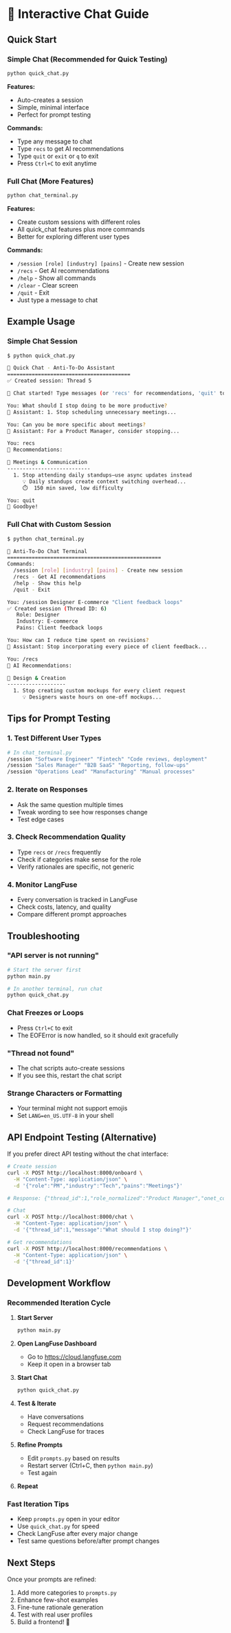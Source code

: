 # 💬 Interactive Chat Guide

## Quick Start

### Simple Chat (Recommended for Quick Testing)
```bash
python quick_chat.py
```

**Features:**
- Auto-creates a session
- Simple, minimal interface
- Perfect for prompt testing

**Commands:**
- Type any message to chat
- Type `recs` to get AI recommendations
- Type `quit` or `exit` or `q` to exit
- Press `Ctrl+C` to exit anytime

### Full Chat (More Features)
```bash
python chat_terminal.py
```

**Features:**
- Create custom sessions with different roles
- All quick_chat features plus more commands
- Better for exploring different user types

**Commands:**
- `/session [role] [industry] [pains]` - Create new session
- `/recs` - Get AI recommendations
- `/help` - Show all commands
- `/clear` - Clear screen
- `/quit` - Exit
- Just type a message to chat

## Example Usage

### Simple Chat Session
```bash
$ python quick_chat.py

🤖 Quick Chat - Anti-To-Do Assistant
========================================
✅ Created session: Thread 5

💬 Chat started! Type messages (or 'recs' for recommendations, 'quit' to exit)

You: What should I stop doing to be more productive?
🤖 Assistant: 1. Stop scheduling unnecessary meetings...

You: Can you be more specific about meetings?
🤖 Assistant: For a Product Manager, consider stopping...

You: recs
🎯 Recommendations:

📅 Meetings & Communication
---------------------------
  1. Stop attending daily standups—use async updates instead
     💡 Daily standups create context switching overhead...
     ⏱️  150 min saved, low difficulty

You: quit
👋 Goodbye!
```

### Full Chat with Custom Session
```bash
$ python chat_terminal.py

🤖 Anti-To-Do Chat Terminal
==================================================
Commands:
  /session [role] [industry] [pains] - Create new session
  /recs - Get AI recommendations
  /help - Show this help
  /quit - Exit

You: /session Designer E-commerce "Client feedback loops"
✅ Created session (Thread ID: 6)
   Role: Designer
   Industry: E-commerce
   Pains: Client feedback loops

You: How can I reduce time spent on revisions?
🤖 Assistant: Stop incorporating every piece of client feedback...

You: /recs
🎯 AI Recommendations:

🎨 Design & Creation
-------------------
  1. Stop creating custom mockups for every client request
     💡 Designers waste hours on one-off mockups...
```

## Tips for Prompt Testing

### 1. Test Different User Types
```bash
# In chat_terminal.py
/session "Software Engineer" "Fintech" "Code reviews, deployment"
/session "Sales Manager" "B2B SaaS" "Reporting, follow-ups"
/session "Operations Lead" "Manufacturing" "Manual processes"
```

### 2. Iterate on Responses
- Ask the same question multiple times
- Tweak wording to see how responses change
- Test edge cases

### 3. Check Recommendation Quality
- Type `recs` or `/recs` frequently
- Check if categories make sense for the role
- Verify rationales are specific, not generic

### 4. Monitor LangFuse
- Every conversation is tracked in LangFuse
- Check costs, latency, and quality
- Compare different prompt approaches

## Troubleshooting

### "API server is not running"
```bash
# Start the server first
python main.py

# In another terminal, run chat
python quick_chat.py
```

### Chat Freezes or Loops
- Press `Ctrl+C` to exit
- The EOFError is now handled, so it should exit gracefully

### "Thread not found"
- The chat scripts auto-create sessions
- If you see this, restart the chat script

### Strange Characters or Formatting
- Your terminal might not support emojis
- Set `LANG=en_US.UTF-8` in your shell

## API Endpoint Testing (Alternative)

If you prefer direct API testing without the chat interface:

```bash
# Create session
curl -X POST http://localhost:8000/onboard \
  -H "Content-Type: application/json" \
  -d '{"role":"PM","industry":"Tech","pains":"Meetings"}'

# Response: {"thread_id":1,"role_normalized":"Product Manager","onet_code":null}

# Chat
curl -X POST http://localhost:8000/chat \
  -H "Content-Type: application/json" \
  -d '{"thread_id":1,"message":"What should I stop doing?"}'

# Get recommendations
curl -X POST http://localhost:8000/recommendations \
  -H "Content-Type: application/json" \
  -d '{"thread_id":1}'
```

## Development Workflow

### Recommended Iteration Cycle

1. **Start Server**
   ```bash
   python main.py
   ```

2. **Open LangFuse Dashboard**
   - Go to https://cloud.langfuse.com
   - Keep it open in a browser tab

3. **Start Chat**
   ```bash
   python quick_chat.py
   ```

4. **Test & Iterate**
   - Have conversations
   - Request recommendations
   - Check LangFuse for traces

5. **Refine Prompts**
   - Edit `prompts.py` based on results
   - Restart server (Ctrl+C, then `python main.py`)
   - Test again

6. **Repeat**

### Fast Iteration Tips

- Keep `prompts.py` open in your editor
- Use `quick_chat.py` for speed
- Check LangFuse after every major change
- Test same questions before/after prompt changes

## Next Steps

Once your prompts are refined:
1. Add more categories to `prompts.py`
2. Enhance few-shot examples
3. Fine-tune rationale generation
4. Test with real user profiles
5. Build a frontend! 🎨



